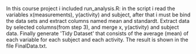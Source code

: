 
In this course project i included run_analysis.R: 
in the script i read the variables x(measurements), y(activity) and subject, after that i must be bind the data sets and  extract columns named mean and standardt. Extract data by selected columns(from step 3), and merge x, y(activity) and subject data.
Finally generate 'Tidy Dataset' that consists of the average (mean) of each variable for each subject and each activity. The result is shown in the file FinalData.txt.
